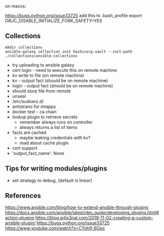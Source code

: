 on macos:

https://bugs.python.org/issue33725
add this to .bash_profile
export OBJC_DISABLE_INITIALIZE_FORK_SAFETY=YES


## Collections

```
mkdir collections
ansible-galaxy collection init hashicorp.vault --init-path ./collections/ansible-collections
```

- try uploading to ansible galaxy
- cert login - need to execute this on remote machine
- kv write to file (on remote machine)
- kv - output fact (should be on remote machine)
- login - output fact (should be on remote machine)
- should slurp file from remote
- unseal
- /etc/sudoers.d/<username>
- antistrano for mtapps
- docker test - ca chain
- lookup plugin to retrieve secrets 
  - remember always runs on controller
  - always returns a list of items
- facts are cached 
  - maybe leaking credentials with kv?
  - read about cache plugin
- cert support
- 'output_fact_name': None


## Tips for writing modules/plugins
- set strategy to debug, (default is linear)

## References
https://www.ansible.com/blog/how-to-extend-ansible-through-plugins
https://docs.ansible.com/ansible/latest/dev_guide/developing_plugins.html#action-plugins
https://blog.artis3nal.com/2019-11-02-creating-a-custom-ansible-plugin/
https://bugs.python.org/issue33725
https://www.youtube.com/watch?v=CYghlf-6Opc